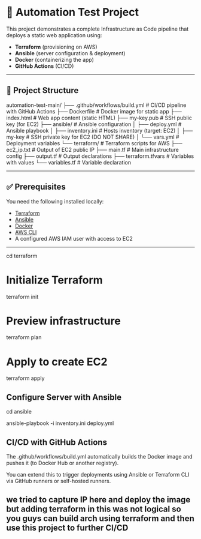 # 🚀 Automation Test Project

This project demonstrates a complete Infrastructure as Code pipeline that deploys a static web application using:

- **Terraform** (provisioning on AWS)
- **Ansible** (server configuration & deployment)
- **Docker** (containerizing the app)
- **GitHub Actions** (CI/CD)

---

## 📁 Project Structure

automation-test-main/
├── .github/workflows/build.yml # CI/CD pipeline with GitHub Actions
├── Dockerfile # Docker image for static app
├── index.html # Web app content (static HTML)
├── my-key.pub # SSH public key (for EC2)
├── ansible/ # Ansible configuration
│ ├── deploy.yml # Ansible playbook
│ ├── inventory.ini # Hosts inventory (target: EC2)
│ ├── my-key # SSH private key for EC2 (DO NOT SHARE)
│ └── vars.yml # Deployment variables
└── terraform/ # Terraform scripts for AWS
├── ec2_ip.txt # Output of EC2 public IP
├── main.tf # Main infrastructure config
├── output.tf # Output declarations
├── terraform.tfvars # Variables with values
└── variables.tf # Variable declaration


---

## ✅ Prerequisites

You need the following installed locally:

- [Terraform](https://developer.hashicorp.com/terraform/install)
- [Ansible](https://docs.ansible.com/ansible/latest/installation_guide/)
- [Docker](https://docs.docker.com/get-docker/)
- [AWS CLI](https://docs.aws.amazon.com/cli/latest/userguide/install-cliv2.html)
- A configured AWS IAM user with access to EC2

---

cd terraform

# Initialize Terraform
terraform init

# Preview infrastructure
terraform plan

# Apply to create EC2
terraform apply

## Configure Server with Ansible

cd ansible

ansible-playbook -i inventory.ini deploy.yml

## CI/CD with GitHub Actions
The .github/workflows/build.yml automatically builds the Docker image and pushes it (to Docker Hub or another registry).

You can extend this to trigger deployments using Ansible or Terraform CLI via GitHub runners or self-hosted runners.


## we tried to capture IP here and deploy the image but adding terraform in this was not logical so you guys can build arch using terraform and then use this project to further CI/CD



